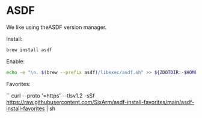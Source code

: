 # ASDF

We like using theASDF version manager.

Install:

```sh
brew install asdf
```

Enable:

```sh
echo -e "\n. $(brew --prefix asdf)/libexec/asdf.sh" >> ${ZDOTDIR:-$HOME}/.zshrc
```

Favorites:

``
curl --proto '=https' --tlsv1.2 -sSf https://raw.githubusercontent.com/SixArm/asdf-install-favorites/main/asdf-install-favorites | sh
```
